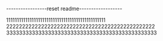 -----------------reset readme------------------

11111111111111111111111111111111111111111111111
22222222222222222222222222222222222222222222222
33333333333333333333333333333333333333333333333
